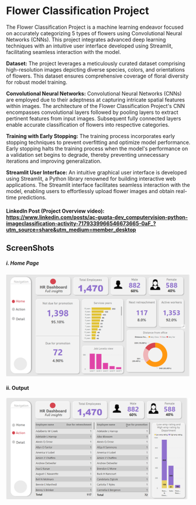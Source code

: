 # Flower Classification Project
The Flower Classification Project is a machine learning endeavor focused on accurately categorizing 5 types of flowers using Convolutional Neural Networks (CNNs). This project integrates advanced deep learning techniques with an intuitive user interface developed using Streamlit, facilitating seamless interaction with the model.

**Dataset:**
The project leverages a meticulously curated dataset comprising high-resolution images depicting diverse species, colors, and orientations of flowers. This dataset ensures comprehensive coverage of floral diversity for robust model training.

**Convolutional Neural Networks:**
Convolutional Neural Networks (CNNs) are employed due to their adeptness at capturing intricate spatial features within images. The architecture of the Flower Classification Project's CNN encompasses convolutional layers followed by pooling layers to extract pertinent features from input images. Subsequent fully connected layers enable accurate classification of flowers into respective categories.

**Training with Early Stopping:**
The training process incorporates early stopping techniques to prevent overfitting and optimize model performance. Early stopping halts the training process when the model's performance on a validation set begins to degrade, thereby preventing unnecessary iterations and improving generalization.

**Streamlit User Interface:**
An intuitive graphical user interface is developed using Streamlit, a Python library renowned for building interactive web applications. The Streamlit interface facilitates seamless interaction with the model, enabling users to effortlessly upload flower images and obtain real-time predictions.

#### LinkedIn Post (Project Overview video): https://www.linkedin.com/posts/ac-gupta-dev_computervision-python-imageclassification-activity-7179339966546673665-0aF_?utm_source=share&utm_medium=member_desktop


## ScreenShots
##### i. Home Page
![1  Home](https://github.com/anoopgupta112/HR-DashBoard/blob/main/Visualization%20(Images)/Home.png)

#### ii. Output
![2  Action](https://github.com/anoopgupta112/HR-DashBoard/blob/main/Visualization%20(Images)/Action.png)



